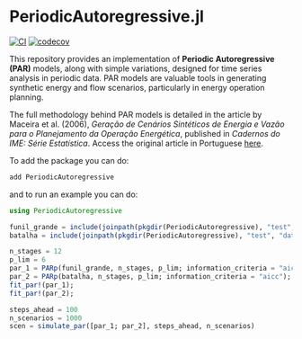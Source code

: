 # PeriodicAutoregressive.jl

[![CI](https://github.com/psrenergy/PeriodicAutoregressive.jl/actions/workflows/CI.yml/badge.svg)](https://github.com/psrenergy/PeriodicAutoregressive.jl/actions/workflows/CI.yml)
[![codecov](https://codecov.io/gh/psrenergy/PeriodicAutoregressive.jl/graph/badge.svg?token=7tA9ajgsLf)](https://codecov.io/gh/psrenergy/PeriodicAutoregressive.jl)

This repository provides an implementation of **Periodic Autoregressive (PAR)** models, along with simple variations, designed for time series analysis in periodic data. PAR models are valuable tools in generating synthetic energy and flow scenarios, particularly in energy operation planning.

The full methodology behind PAR models is detailed in the article by Maceira et al. (2006), _Geração de Cenários Sintéticos de Energia e Vazão para o Planejamento da Operação Energética_, published in *Cadernos do IME: Série Estatística*. Access the original article in Portuguese [here](https://www.e-publicacoes.uerj.br/index.php/cadest/article/download/15760/11931).

To add the package you can do:

```julia
add PeriodicAutoregressive
```

and to run an example you can do:

```julia
using PeriodicAutoregressive

funil_grande = include(joinpath(pkgdir(PeriodicAutoregressive), "test", "data", "funil_grande.jl"))
batalha = include(joinpath(pkgdir(PeriodicAutoregressive), "test", "data", "batalha.jl"))

n_stages = 12
p_lim = 6
par_1 = PARp(funil_grande, n_stages, p_lim; information_criteria = "aic");
par_2 = PARp(batalha, n_stages, p_lim; information_criteria = "aicc");
fit_par!(par_1);
fit_par!(par_2);

steps_ahead = 100
n_scenarios = 1000
scen = simulate_par([par_1; par_2], steps_ahead, n_scenarios)
```
